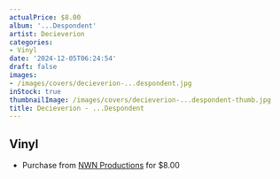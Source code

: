 ```yaml
---
actualPrice: $8.00
album: '...Despondent'
artist: Decieverion
categories:
- Vinyl
date: '2024-12-05T06:24:54'
draft: false
images:
- /images/covers/decieverion-...despondent.jpg
inStock: true
thumbnailImage: /images/covers/decieverion-...despondent-thumb.jpg
title: Decieverion - ...Despondent
---
```


## Vinyl
* Purchase from [NWN Productions](http://shop.nwnprod.com/index.php?route=product/product&path=76&product_id=24685&sort=pd.name&order=ASC) for $8.00
